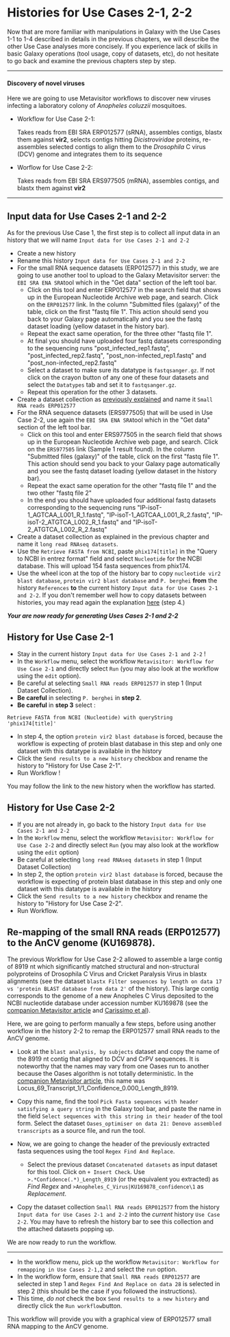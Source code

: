 # Histories for Use Cases 2-1, 2-2

Now that are more familiar with manipulations in Galaxy with the Use Cases 1-1 to 1-4
described in details in the previous chapters, we will describe the other Use Case analyses
more concisely. If you experience lack of skills in basic Galaxy operations
(tool usage, copy of datasets, etc), do not hesitate to go back and examine the previous
chapters step by step.

---
#### Discovery of novel viruses

Here we are going to use Metavisitor workflows to discover new viruses infecting a
laboratory colony of *Anopheles coluzzii* mosquitoes.

- Workflow for Use Case 2-1:

    Takes reads from EBI SRA ERP012577 (sRNA), assembles contigs, blastx them against
    **vir2**, selects contigs hitting *Dicistroviridae* proteins, re-assembles selected
    contigs to align them to the *Drosophila* C virus (DCV) genome and integrates them to its sequence

- Worflow for Use Case 2-2:

    Takes reads from EBI SRA ERS977505 (mRNA), assembles contigs, and blastx them against
    **vir2**
---

## Input data for Use Cases 2-1 and 2-2

As for the previous Use Case 1, the first step is to collect all input data in an history
that we will name `Input data for Use Cases 2-1 and 2-2`

 - Create a new history
 - Rename this history `Input data for Use Cases 2-1 and 2-2`
 - For the small RNA sequence datasets (ERP012577) in this study, we are going to use
 another tool to upload to the Galaxy Metavisitor server: the `EBI SRA ENA SRA`tool which
 in the "Get data" section of the left tool bar.
    - Click on this tool and enter ERP012577 in the search field that shows up in the
    European Nucleotide Archive web page, and search. Click on the `ERP012577` link.
    In the column "Submitted files (galaxy)" of the table, click on the first "fastq file 1".
    This action should send you back to your Galaxy page automatically and you see the
    fastq dataset loading (yellow dataset in the history bar).
    - Repeat the exact same operation, for the three other "fastq file 1".
    - At final you should have uploaded four fastq datasets corresponding to the sequencing
    runs "post_infected_rep1.fastq", "post_infected_rep2.fastq", "post_non-infected_rep1.fastq"
    and "post_non-infected_rep2.fastq"
    - Select a dataset to make sure its datatype is `fastqsanger.gz`. If not click on the
    crayon button of any one of these four datasets and select the `Datatypes` tab and set
    it to `fastqsanger.gz`.
    - Repeat this operation for the other 3 datasets.
 - Create a dataset collection as [previously explained](use_case_1/#history-for-remapping-in-use-cases-1-123)
 and name it `Small RNA reads ERP012577`
 - For the RNA sequence datasets (ERS977505) that will be used in Use Case 2-2, use again
 the `EBI SRA ENA SRA`tool which in the "Get data" section of the left tool bar.
    - Click on this tool and enter ERS977505 in the search field that shows up in the
    European Nucleotide Archive web page, and search. Click on the `ERS977505` link
    (Sample 1 result found). In the column "Submitted files (galaxy)" of the table, click
    on the first "fastq file 1". This action should send you back to your Galaxy page
    automatically and you see the fastq dataset loading (yellow dataset in the history bar).
    - Repeat the exact same operation for the other "fastq file 1" and the two other
    "fastq file 2"
    - In the end you should have uploaded four additional fastq datasets corresponding to
    the sequencing runs "IP-isoT-1_AGTCAA_L001_R_1.fastq", "IP-isoT-1_AGTCAA_L001_R_2.fastq",
    "IP-isoT-2_ATGTCA_L002_R_1.fastq" and "IP-isoT-2_ATGTCA_L002_R_2.fastq"
 - Create a dataset collection as explained in the previous chapter and name it
 `long read RNAseq datasets`.
 - Use the `Retrieve FASTA from NCBI`, paste `phix174[title]` in the "Query to NCBI in
 entrez format" field and select `Nucleotide` for the NCBI database. This will upload 154
 fasta sequences from phix174.
 - Use the wheel icon at the top of the history bar to copy `nucleotide vir2 blast database`,
 `protein vir2 blast database` and `P. berghei` **from** the history `References` **to**
 the current history `Input data for Use Cases 2-1 and 2-2`. If you don't remember well
 how to copy datasets between histories, you may read again the explanation
 [here](use_cases_input_data/#history-with-input-data-for-use-cases-1-1-1-2-1-3-and-1-4)
 (step 4.)

**_Your are now ready for generating Uses Cases 2-1 and 2-2_**

## History for Use Case 2-1

- Stay in the current history `Input data for Use Cases 2-1 and 2-2` !
- In the `Workflow` menu, select the workflow `Metavisitor: Workflow for Use Case 2-1` and
directly select `Run` (you may also look at the workflow using the `edit` option).
- Be careful at selecting `Small RNA reads ERP012577` in step 1 (Input Dataset Collection).
- **Be careful** in selecting `P. berghei` in **step 2**.
- **Be careful** in **step 3** select :
```
Retrieve FASTA from NCBI (Nucleotide) with queryString 'phix174[title]'
```

- In step 4, the option `protein vir2 blast database` is forced, because the workflow is expecting of protein blast database in this step and only one dataset with this datatype is available in the history
- Click the `Send results to a new history` checkbox and rename the history to "History for Use Case 2-1".
- Run Workflow !

You may follow the link to the new history when the workflow has started.

## History for Use Case 2-2

- If you are not already in, go back to the history `Input data for Use Cases 2-1 and 2-2`
- In the `Workflow` menu, select the workflow `Metavisitor: Workflow for Use Case 2-2` and
directly select `Run` (you may also look at the workflow using the `edit` option)
- Be careful at selecting `long read RNAseq datasets` in step 1 (Input Dataset Collection)
- In step 2, the option `protein vir2 blast database` is forced, because the workflow is
expecting of protein blast database in this step and only one dataset with this datatype
is available in the history
- Click the `Send results to a new history` checkbox and rename the history to "History
for Use Case 2-2".
- Run Workflow.

## Re-mapping of the small RNA reads (ERP012577) to the AnCV genome (KU169878).
The previous Workflow for Use Case 2-2 allowed to assemble a large contig of 8919 nt which
significantly matched structural and non-structural polyproteins of Drosophila C Virus and
Cricket Paralysis Virus in blastx alignments (see the dataset
`blastx Filter sequences by length on data 17 vs 'protein BLAST database from data 2'`
of the history). This large contig corresponds to the genome of a new Anopheles C Virus
deposited to the NCBI nucleotide database under accession number KU169878 (see the
[companion Metavisitor article](http://dx.doi.org/10.1101/048983) and
[Carissimo et al](http://dx.doi.org/10.1371/journal.pone.0153881)).

Here, we are going to perform manually a few steps, before using another workflow in the
history 2-2 to remap the ERP012577 small RNA reads to the AnCV genome.

- Look at the `blast analysis, by subjects` dataset and copy the name of the 8919 nt
contig that aligned to DCV and CrPV sequences. It is noteworthy that the names may vary
from one Oases run to another because the Oases algorithm is not totally deterministic.
In the [companion Metavisitor article](http://dx.doi.org/10.1101/048983), this name was
Locus_69_Transcript_1/1_Confidence_0.000_Length_8919.
- Copy this name, find the tool `Pick Fasta sequences with header satisfying a
query string` in the Galaxy tool bar, and paste the name in the field `Select sequences
with this string in their header` of the tool form. Select the dataset `Oases_optimiser on
data 21: Denovo assembled transcripts` as a source file, and run the tool.
- Now, we are going to change the header of the previously extracted fasta sequences using
the tool `Regex Find And Replace`.
    - Select the previous dataset `Concatenated datasets` as input dataset for this tool.
    Click on `+ Insert Check`. Use `>.*Confidence(.*)_Length_8919` (or the equivalent you
    extracted) as *Find Regex* and `>Anopheles_C_Virus|KU169878_confidence\1` as *Replacement*.

- Copy the dataset collection `Small RNA reads ERP012577` from the history `Input data for
Use Cases 2-1 and 2-2` into the *current* history `Use Case 2-2`. You may have to refresh
the history bar to see this collection and the attached datasets popping up.

We are now ready to run the workflow.

----

- In the workflow menu, pick up the workflow
`Metavisitor: Workflow for remapping in Use Cases 2-1,2` and select the `run` option.
- In the workflow form, ensure that `Small RNA reads ERP012577` are selected in step 1 and
`Regex Find And Replace on data 28` is selected in step 2 (this should be the case if you
followed the instructions).
- This time, *do not* check the box `Send results to a new history` and directly click the
`Run workflow`button.

This workflow will provide you with a graphical view of ERP012577 small RNA mapping to the
AnCV genome.
